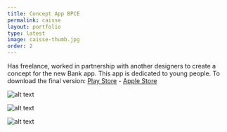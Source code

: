 ```yaml
---
title: Concept App BPCE
permalink: caisse
layout: portfolio
type: latest
image: caisse-thumb.jpg
order: 2
---
```


Has freelance, worked in partnership with another designers to create a concept for the new Bank app. This app is dedicated to young people. To download the final version: [Play Store](https://play.google.com/store/apps/details?id=com.caisse.epargne.howizi) - [Apple Store](https://itunes.apple.com/fr/app/howizi/id874322099?mt=8)

![alt text](./uploads/caisse-a.jpg "Tela a")

![alt text](./uploads/caisse-b.jpg "Tela b")

![alt text](./uploads/caisse-c.jpg "Tela c")
